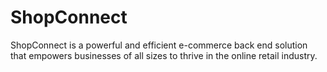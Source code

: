 # ShopConnect
ShopConnect is a powerful and efficient e-commerce back end solution that empowers businesses of all sizes to thrive in the online retail industry.
